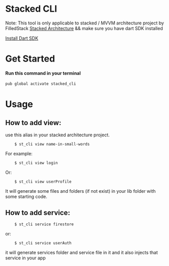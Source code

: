 # Stacked CLI

Note: This tool is only applicable to stacked / MVVM architecture project by FilledStack [Stacked Architecture](https://pub.dev/packages/stacked) && make sure you have dart SDK installed

[Install Dart SDK](https://dart.dev/get-dart)

# Get Started

#### Run this command in your terminal

    pub global activate stacked_cli

# Usage

## **How to add view**:

use this alias in your stacked architecture project.

        $ st_cli view name-in-small-words

For example:

        $ st_cli view login

Or:

        $ st_cli view userProfile

It will generate some files and folders (if not exist) in your lib folder with some starting code.

## **How to add service**:

        $ st_cli service firestore

or:

        $ st_cli service userAuth

it will generate services folder and service file in it and it also injects that service in your app
